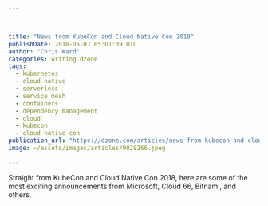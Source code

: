 ```yaml
---



title: "News from KubeCon and Cloud Native Con 2018"
publishDate: 2018-05-07 05:01:39 UTC
author: "Chris Ward"
categories: writing dzone
tags:
  - kubernetes
  - cloud native
  - serverless
  - service mesh
  - containers
  - dependency management
  - cloud
  - kubecon
  - cloud native con
publication_url: "https://dzone.com/articles/news-from-kubecon-and-cloud-native-con-2018"
image: ~/assets/images/articles/9028266.jpeg

---
```

Straight from KubeCon and Cloud Native Con 2018, here are some of the most exciting announcements from Microsoft, Cloud 66, Bitnami, and others.

